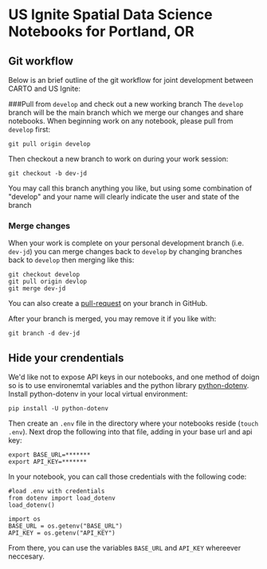 
# US Ignite Spatial Data Science Notebooks for Portland, OR

## Git workflow
Below is an brief outline of the git workflow for joint development between CARTO and US Ignite:

###Pull from `develop` and check out a new working branch
The `develop` branch will be the main branch which we merge our changes and share notebooks. When beginning work on any notebook, please pull from `develop` first:

```
git pull origin develop
```

Then checkout a new branch to work on during your work session:

```
git checkout -b dev-jd
```

You may call this branch anything you like, but using some combination of "develop" and your name will clearly indicate the user and state of the branch

### Merge changes
When your work is complete on your personal development branch (i.e. `dev-jd`) you can merge changes back to `develop` by changing branches back to `develop` then merging like this:

```
git checkout develop
git pull origin devlop
git merge dev-jd
```
You can also create a [pull-request](https://help.github.com/en/articles/about-pull-requests) on your branch in GitHub.

After your branch is merged, you may remove it if you like with:

```
git branch -d dev-jd
```

## Hide your crendentials
We'd like not to expose API keys in our notebooks, and one method of doign so is to use environemtal variables and the python library [python-dotenv](https://github.com/theskumar/python-dotenv). Install python-dotenv in your local virtual environment:

```
pip install -U python-dotenv
```

Then create an `.env` file in the directory where your notebooks reside (`touch .env`). Next drop the following into that file, adding in your base url and api key: 

```
export BASE_URL=*******
export API_KEY=*******
```

In your notebook, you can call those credentials with the following code:

```
#load .env with credentials
from dotenv import load_dotenv
load_dotenv()

import os
BASE_URL = os.getenv("BASE_URL")
API_KEY = os.getenv("API_KEY")
```

From there, you can use the variables `BASE_URL` and `API_KEY` whereever neccesary. 







